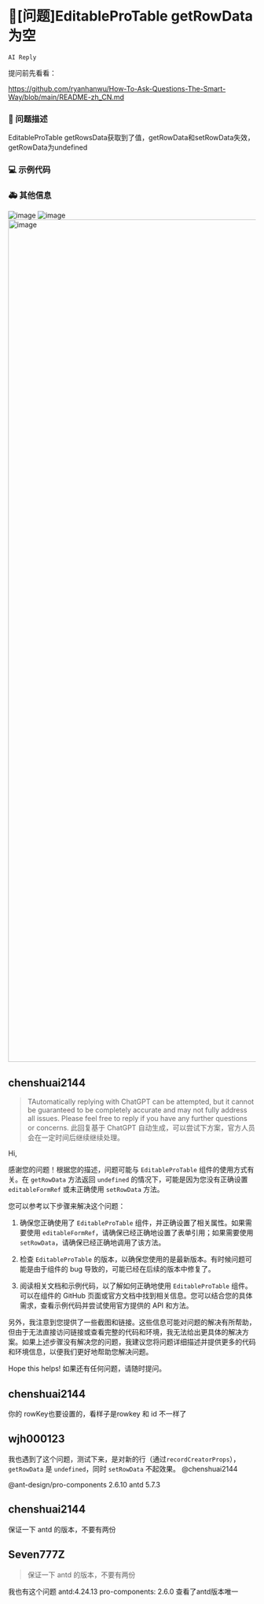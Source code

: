 # 🧐[问题]EditableProTable getRowData为空

`AI Reply`

提问前先看看：

https://github.com/ryanhanwu/How-To-Ask-Questions-The-Smart-Way/blob/main/README-zh_CN.md

### 🧐 问题描述

EditableProTable getRowsData获取到了值，getRowData和setRowData失效，getRowData为undefined

### 💻 示例代码

<!--
如果你有解决方案，在这里清晰地阐述
-->

### 🚑 其他信息

![image](https://github.com/ant-design/pro-components/assets/51154195/68ecb04e-7211-4fdd-92f5-1151a536ccf5)
![image](https://github.com/ant-design/pro-components/assets/51154195/2dc3b189-8f20-43e6-9f60-ba6ce5a2fc1c)
<img width="1711" alt="image" src="https://github.com/ant-design/pro-components/assets/51154195/15f78c78-083f-4adb-8889-2b7cfe0767ad">

## chenshuai2144

> TAutomatically replying with ChatGPT can be attempted, but it cannot be guaranteed to be completely accurate and may not fully address all issues. Please feel free to reply if you have any further questions or concerns.
> 此回复基于 ChatGPT 自动生成，可以尝试下方案，官方人员会在一定时间后继续继续处理。

Hi,

感谢您的问题！根据您的描述，问题可能与 `EditableProTable` 组件的使用方式有关。在 `getRowData` 方法返回 `undefined` 的情况下，可能是因为您没有正确设置 `editableFormRef` 或未正确使用 `setRowData` 方法。

您可以参考以下步骤来解决这个问题：

1. 确保您正确使用了 `EditableProTable` 组件，并正确设置了相关属性。如果需要使用 `editableFormRef`，请确保已经正确地设置了表单引用；如果需要使用 `setRowData`，请确保已经正确地调用了该方法。

2. 检查 `EditableProTable` 的版本，以确保您使用的是最新版本。有时候问题可能是由于组件的 bug 导致的，可能已经在后续的版本中修复了。

3. 阅读相关文档和示例代码，以了解如何正确地使用 `EditableProTable` 组件。可以在组件的 GitHub 页面或官方文档中找到相关信息。您可以结合您的具体需求，查看示例代码并尝试使用官方提供的 API 和方法。

另外，我注意到您提供了一些截图和链接。这些信息可能对问题的解决有所帮助，但由于无法直接访问链接或查看完整的代码和环境，我无法给出更具体的解决方案。如果上述步骤没有解决您的问题，我建议您将问题详细描述并提供更多的代码和环境信息，以便我们更好地帮助您解决问题。

Hope this helps! 如果还有任何问题，请随时提问。

## chenshuai2144

你的 rowKey也要设置的，看样子是rowkey 和 id 不一样了

## wjh000123

我也遇到了这个问题，测试下来，是对新的行（通过`recordCreatorProps`），`getRowData` 是 `undefined`，同时 `setRowData` 不起效果。
@chenshuai2144

@ant-design/pro-components 2.6.10
antd 5.7.3

## chenshuai2144

保证一下 antd 的版本，不要有两份

## Seven777Z

> 保证一下 antd 的版本，不要有两份

我也有这个问题 antd:4.24.13 pro-components: 2.6.0 查看了antd版本唯一
